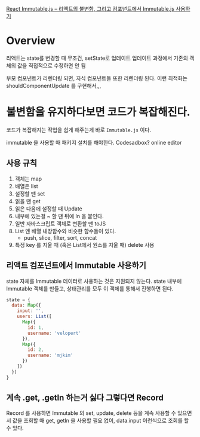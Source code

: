 [React Immutable.js – 리액트의 불변함, 그리고 컴포넌트에서 Immutable.js 사용하기](https://velopert.com/3486)

# Overview
리액트는 state를 변경할 때 무조건, setState로 업데이트
업데이트 과정에서 기존의 객체의 값을 직접적으로 수정하면 안 됨

부모 컴포넌트가 리렌더링 되면, 자식 컴포넌트들 또한 리렌더링 된다.
이런 최적화는 shouldComponentUpdate 를 구현해서,,,

# 불변함을 유지하다보면 코드가 복잡해진다.
코드가 복잡해지는 작업을 쉽게 해주는게 바로 `Immutable.js` 이다.

immutable 을 사용할 때 패키지 설치를 해야한다.
Codesadbox? online editor

## 사용 규칙
1. 객체는 map
2. 배열은 list
3. 설정할 땐 set
4. 읽을 땐 get
5. 읽은 다음에 설정할 때 Update
6. 내부에 있는걸 ~ 할 땐 뒤에 In 을 붙인다.
7. 일반 자바스크립트 객체로 변환할 땐 toJS
8. List 엔 배열 내장함수와 비슷한 함수들이 있다.
    - push, slice, filter, sort, concat
9. 특정 key 를 지울 때 (혹은 List에서 원소를 지울 때) delete 사용


## 리액트 컴포넌트에서 Immutable 사용하기
state 자체를 Immutable 데이터로 사용하는 것은 지원되지 않는다.
state 내부에 Immutable 객체를 만들고, 상태관리를 모두 이 객체를 통해서 진행하면 된다.
```js
state = {
  data: Map({
    input: '',
    users: List([
      Map({
        id: 1,
        username: 'velopert'
      }),
      Map({
        id: 2,
        username: 'mjkim'
      })
    ])
  })
}
```

## 계속 .get, .getIn 하는거 싫다 그렇다면 Record
Record 를 사용하면 Immutable 의 set, update, delete 등을 계속 사용할 수 있으면서 값을 조회할 때 get, getIn 을 사용할 필요 없이, data.input 이런식으로 조회를 할 수 있다.
